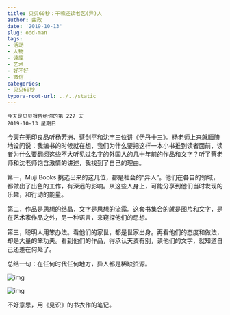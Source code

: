 ```yaml
---
title: 贝贝60秒：干嘛还读老艺(异)人
author: 曲政
date: '2019-10-13'
slug: odd-man
tags:
- 活动
- 人物
- 读库
- 艺术
- 好不好
- 微信
categories:
- 贝贝60秒
typora-root-url: ../../static
---
```


```
今天是贝贝报告给你的第 227 天
2019-10-13 星期日
```

今天在无印良品听杨芳洲、蔡剑平和沈宇三位讲《伊丹十三》。杨老师上来就腼腆地设问说：我编书的时候就在想，我们为什么要把这样一本小书推到读者面前，读者为什么要翻阅这些不大听见过名字的外国人的几十年前的作品和文字？听了蔡老师和沈老师饱含激情的讲述，我找到了自己的理由。

第一，Muji Books 挑选出来的这几位，都是社会的“异人”。他们在各自的领域，都做出了出色的工作，有深远的影响。从这些人身上，可能分享到他们当时发现的乐趣，和行动的能量。

第二，作品是思想的结晶，文字是思想的流露。这套书集合的就是图片和文字，是在艺术家作品之外，另一种语言，来窥探他们的思想。

第三，聪明人用笨办法。看他们的家世，都是世家出身。再看他们的态度和做法，却是大量的笨功夫。看到他们的作品，得承认天资有别，读他们的文字，就知道自己还差在何处了。

总结一句：在任何时代任何地方，异人都是稀缺资源。

![img](/images/2019-10-13-%E8%B4%9D%E8%B4%9D60%E7%A7%92%EF%BC%9A%E5%B9%B2%E5%98%9B%E8%BF%98%E8%AF%BB%E8%80%81%E8%89%BA(%E5%BC%82)%E4%BA%BA/640-20200406145308795.jpeg)

![img](/images/2019-10-13-%E8%B4%9D%E8%B4%9D60%E7%A7%92%EF%BC%9A%E5%B9%B2%E5%98%9B%E8%BF%98%E8%AF%BB%E8%80%81%E8%89%BA(%E5%BC%82)%E4%BA%BA/640-20200406145308561.jpeg)

不好意思，用《见识》的书衣作的笔记。
​
